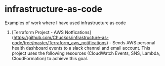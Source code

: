 # infrastructure-as-code
Examples of work where I have used infrastructure as code


1. [Terraform Project - AWS Notfications] (https://github.com/Chuckos/infrastructure-as-code/tree/master/Terraform_aws_notifications) - Sends AWS personal health dashboard events to a slack channel and email account.  This project uses the following resources (CloudWatch Events, SNS, Lambda, CloudFormation) to achieve this goal.